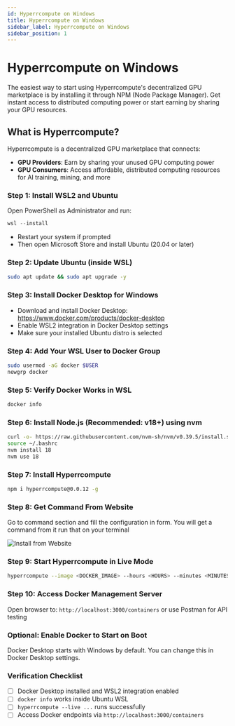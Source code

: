 ```yaml
---
id: Hyperrcompute on Windows
title: Hyperrcompute on Windows
sidebar_label: Hyperrcompute on Windows
sidebar_position: 1
---
```


# Hyperrcompute on Windows

The easiest way to start using Hyperrcompute's decentralized GPU marketplace is by installing it through NPM (Node Package Manager). Get instant access to distributed computing power or start earning by sharing your GPU resources.

## What is Hyperrcompute?

Hyperrcompute is a decentralized GPU marketplace that connects:
- **GPU Providers**: Earn by sharing your unused GPU computing power
- **GPU Consumers**: Access affordable, distributed computing resources for AI training, mining, and more

### Step 1: Install WSL2 and Ubuntu

Open PowerShell as Administrator and run:
```powershell
wsl --install
```

- Restart your system if prompted
- Then open Microsoft Store and install Ubuntu (20.04 or later)

### Step 2: Update Ubuntu (inside WSL)

```bash
sudo apt update && sudo apt upgrade -y
```

### Step 3: Install Docker Desktop for Windows

- Download and install Docker Desktop: https://www.docker.com/products/docker-desktop
- Enable WSL2 integration in Docker Desktop settings
- Make sure your installed Ubuntu distro is selected

### Step 4: Add Your WSL User to Docker Group

```bash
sudo usermod -aG docker $USER
newgrp docker
```

### Step 5: Verify Docker Works in WSL

```bash
docker info
```

### Step 6: Install Node.js (Recommended: v18+) using nvm

```bash
curl -o- https://raw.githubusercontent.com/nvm-sh/nvm/v0.39.5/install.sh | bash
source ~/.bashrc
nvm install 18
nvm use 18
```

### Step 7: Install Hyperrcompute

```bash
npm i hyperrcompute@0.0.12 -g
```

### Step 8: Get Command From Website

Go to command section and fill the configuration in form. You will get a command from it run that on your terminal

![Install from Website](/img/form.png)


### Step 9: Start Hyperrcompute in Live Mode

```bash
hyperrcompute --image <DOCKER_IMAGE> --hours <HOURS> --minutes <MINUTES> --force --live --connector <PRIVATE_CONNECTION_STRING> --userId <USER_ID>
```

### Step 10: Access Docker Management Server

Open browser to: `http://localhost:3000/containers` or use Postman for API testing

### Optional: Enable Docker to Start on Boot

Docker Desktop starts with Windows by default. You can change this in Docker Desktop settings.

### Verification Checklist

- [ ] Docker Desktop installed and WSL2 integration enabled
- [ ] `docker info` works inside Ubuntu WSL
- [ ] `hyperrcompute --live ...` runs successfully
- [ ] Access Docker endpoints via `http://localhost:3000/containers`